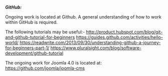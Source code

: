 ***GitHub:***

Ongoing work is located at Github. A general understanding of how to work within GitHub is required.

The following tutorials may be useful:-
http://product.hubspot.com/blog/git-and-github-tutorial-for-beginners
https://guides.github.com/activities/hello-world/
https://readwrite.com/2013/09/30/understanding-github-a-journey-for-beginners-part-1/
https://www.pluralsight.com/blog/software-development/github-tutorial


The ongoing work for Joomla 4.0 is located at:
https://github.com/joomla/joomla-cms
